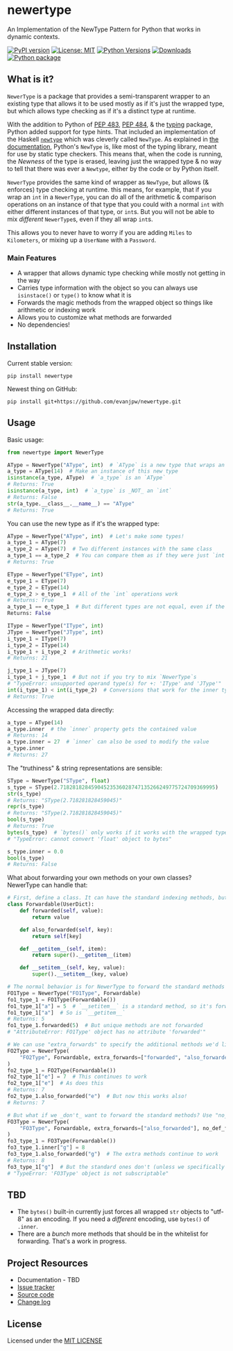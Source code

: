 # newertype

An Implementation of the NewType Pattern for Python that works in dynamic contexts.

  [![PyPI version](https://img.shields.io/pypi/v/newertype.svg)](https://pypi.org/project/newertype/)
  [![License: MIT](https://img.shields.io/badge/License-MIT-yellow.svg)](https://opensource.org/licenses/MIT)
  [![Python Versions](https://img.shields.io/pypi/pyversions/newertype.svg)](https://pypi.org/project/newertype/)
  [![Downloads](https://pepy.tech/badge/newertype)](https://pepy.tech/project/newertype)
  [![Python package](https://github.com/evanjpw/newertype/actions/workflows/python-package.yml/badge.svg)](https://github.com/evanjpw/newertype/actions/workflows/python-package.yml)

## What is it?

`NewerType` is a package that provides a semi-transparent wrapper to an existing type that allows it to be used
mostly as if it's just the wrapped type, but which allows type checking as if it's a distinct type at runtime.

With the addition to Python of [PEP 483](https://peps.python.org/pep-0483/),
[PEP 484](https://peps.python.org/pep-0484/), & the
[typing](https://docs.python.org/3/library/typing.html#module-typing) package, Python added support for type
hints. That included an implementation of the Haskell [`newtype`](https://wiki.haskell.org/Newtype) which was
cleverly called `NewType`.
As explained in [the documentation](https://docs.python.org/3/library/typing.html#typing.NewType),
Python's `NewType` is, like most of the
typing library, meant for use by static type checkers. This means that, when the code is running, the _Newness_ of
the type is erased, leaving just the wrapped type & no way to tell that there was ever a `Newtype`, either by
the code or by Python itself.

`NewerType` provides the same kind of wrapper as `NewType`, but allows (& enforces) type checking at runtime.
this means, for example, that if you wrap an `int` in a `NewerType`, you can do all of the arithmetic &
comparison operations on an instance of that type that you could with a normal `int` with either different
instances of that type, or `int`s. But you will not be able to mix _different_ `NewerType`s, even if they
all wrap `int`s.

This allows you to never have to worry if you are adding `Miles` to `Kilometers`, or mixing up a `UserName`
with a `Password`.

### Main Features

* A wrapper that allows dynamic type checking while mostly not getting in the way
* Carries type information with the object so you can always use `isinstace()` or `type()` to know what it is
* Forwards the magic methods from the wrapped object so things like arithmetic or indexing work
* Allows you to customize what methods are forwarded
* No dependencies!

## Installation

Current stable version:
```shell
pip install newertype
```

Newest thing on GitHub:
```shell
pip install git+https://github.com/evanjpw/newertype.git
```

## Usage

Basic usage:

```python
from newertype import NewerType

AType = NewerType("AType", int)  # `AType` is a new type that wraps an int
a_type = AType(14)  # Make an instance of this new type
isinstance(a_type, AType)  # `a_type` is an `AType`
# Returns: True
isinstance(a_type, int)  # `a_type` is _NOT_ an `int`
# Returns: False
str(a_type.__class__.__name__) == "AType"
# Returns: True
```

You can use the new type as if it's the wrapped type:

```python
AType = NewerType("AType", int)  # Let's make some types!
a_type_1 = AType(7)
a_type_2 = AType(7)  # Two different instances with the same class
a_type_1 == a_type_2  # You can compare them as if they were just `int`s
# Returns: True

EType = NewerType("EType", int)
e_type_1 = EType(7)
e_type_2 = EType(14)
e_type_2 > e_type_1  # All of the `int` operations work
# Returns: True
a_type_1 == e_type_1  # But different types are not equal, even if the wrapped value is
Returns: False

IType = NewerType("IType", int)
JType = NewerType("JType", int)
i_type_1 = IType(7)
i_type_2 = IType(14)
i_type_1 + i_type_2  # Arithmetic works!
# Returns: 21

j_type_1 = JType(7)
i_type_1 + j_type_1  # But not if you try to mix `NewerType`s
# "TypeError: unsupported operand type(s) for +: 'IType' and 'JType'"
int(i_type_1) < int(i_type_2)  # Conversions that work for the inner type work also
# Returns: True
```

Accessing the wrapped data directly:

```python
a_type = AType(14)
a_type.inner  # the `inner` property gets the contained value
# Returns: 14
a_type.inner = 27  # `inner` can also be used to modify the value
a_type.inner
# Returns: 27
```

The "truthiness" & string representations are sensible:

```python
SType = NewerType("SType", float)
s_type = SType(2.71828182845904523536028747135266249775724709369995)
str(s_type)
# Returns: "SType(2.718281828459045)"
repr(s_type)
# Returns: "SType(2.718281828459045)"
bool(s_type)
# Returns: True
bytes(s_type)  # `bytes()` only works if it works with the wrapped type
# "TypeError: cannot convert 'float' object to bytes"

s_type.inner = 0.0
bool(s_type)
# Returns: False
```

What about forwarding your own methods on your own classes? NewerType can handle that:

```python
# First, define a class. It can have the standard indexing methods, but also some unique ones:
class Forwardable(UserDict):
    def forwarded(self, value):
        return value

    def also_forwarded(self, key):
        return self[key]

    def __getitem__(self, item):
        return super().__getitem__(item)

    def __setitem__(self, key, value):
        super().__setitem__(key, value)

# The normal behavior is for NewerType to forward the standard methods but ignore the custom ones:
FO1Type = NewerType("FO1Type", Forwardable)
fo1_type_1 = FO1Type(Forwardable())
fo1_type_1["a"] = 5  # `__setitem__` is a standard method, so it's forwarded
fo1_type_1["a"]  # So is `__getitem__`
# Returns: 5
fo1_type_1.forwarded(5)  # But unique methods are not forwarded
# "AttributeError: FO1Type' object has no attribute 'forwarded'"

# We can use "extra_forwards" to specify the additional methods we'd like to forward:
FO2Type = NewerType(
    "FO2Type", Forwardable, extra_forwards=["forwarded", "also_forwarded"]
)
fo2_type_1 = FO2Type(Forwardable())
fo2_type_1["e"] = 7  # This continues to work
fo2_type_1["e"]  # As does this
# Returns: 7
fo2_type_1.also_forwarded("e")  # But now this works also!
# Returns: 7

# But what if we _don't_ want to forward the standard methods? Use "no_def_forwards":
FO3Type = NewerType(
    "FO3Type", Forwardable, extra_forwards=["also_forwarded"], no_def_forwards=True
)
fo3_type_1 = FO3Type(Forwardable())
fo3_type_1.inner["g"] = 8
fo3_type_1.also_forwarded("g")  # The extra methods continue to work
# Returns: 8
fo3_type_1["g"]  # But the standard ones don't (unless we specifically mention them in "extra_forwards")
# "TypeError: 'FO3Type' object is not subscriptable"
```

## TBD

* The `bytes()` built-in currently just forces all wrapped `str` objects to "utf-8" as an encoding.
 If you need a *different* encoding, use `bytes()` of `.inner`.
* There are a *bunch* more methods that should be in the whitelist for forwarding. That's a work in progress.

## Project Resources

* Documentation - TBD
* [Issue tracker](https://github.com/evanjpw/newertype/issues)
* [Source code](https://github.com/evanjpw/newertype)
* [Change log](https://github.com/evanjpw/newertype/blob/main/CHANGELOG.md)

## License

Licensed under the [MIT LICENSE](https://www.mit.edu/~amini/LICENSE.md)
